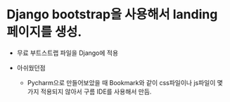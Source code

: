 # Django bootstrap을 사용해서 landing페이지를 생성.
- 무료 부트스트랩 파일을 Django에 적용

- 아쉬웠던점
  - Pycharm으로 만들어보았을 때 Bookmark와 같이 css파일이나 js파일이 몇가지 적용되지 않아서 구름 IDE를 사용해서 만듬.
